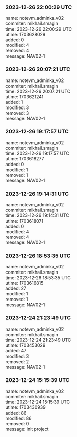 ### 2023-12-26 22:00:29 UTC
name: notevm_adminka_v02  
commiter: mikhail.smagin  
time: 2023-12-26 22:00:29 UTC  
utime: 1703628029  
added: 0  
modified: 4  
removed: 4  
message: NAV02-1

### 2023-12-26 20:07:21 UTC
name: notevm_adminka_v02  
commiter: mikhail.smagin  
time: 2023-12-26 20:07:21 UTC  
utime: 1703621241  
added: 1  
modified: 3  
removed: 3  
message: NAV02-1

### 2023-12-26 19:17:57 UTC
name: notevm_adminka_v02  
commiter: mikhail.smagin  
time: 2023-12-26 19:17:57 UTC  
utime: 1703618277  
added: 0  
modified: 1  
removed: 1  
message: NAV02-1

### 2023-12-26 19:14:31 UTC
name: notevm_adminka_v02  
commiter: mikhail.smagin  
time: 2023-12-26 19:14:31 UTC  
utime: 1703618071  
added: 0  
modified: 4  
removed: 4  
message: NAV02-1

### 2023-12-26 18:53:35 UTC
name: notevm_adminka_v02  
commiter: mikhail.smagin  
time: 2023-12-26 18:53:35 UTC  
utime: 1703616815  
added: 27  
modified: 1  
removed: 1  
message: NAV02-1

### 2023-12-24 21:23:49 UTC
name: notevm_adminka_v02  
commiter: mikhail.smagin  
time: 2023-12-24 21:23:49 UTC  
utime: 1703453029  
added: 47  
modified: 3  
removed: 2  
message: NAV02-1

### 2023-12-24 15:15:39 UTC
name: notevm_adminka_v02  
commiter: mikhail.smagin  
time: 2023-12-24 15:15:39 UTC  
utime: 1703430939  
added: 86  
modified: 86  
removed: 0  
message: init project

